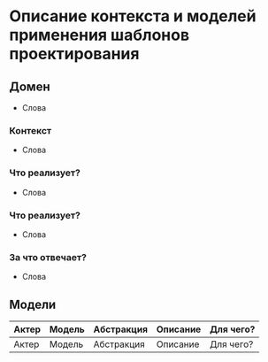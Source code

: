 # Описание контекста и моделей применения шаблонов проектирования
## Домен
* Слова
### Контекст
* Слова
### Что реализует?
* Слова
### Что реализует?
* Слова
### За что отвечает?
* Слова
## Модели
|Актер|Модель|Абстракция|Описание| Для чего? |
|-----|------|----------|--------|-----------|
|Актер|Модель|Абстракция|Описание| Для чего? |